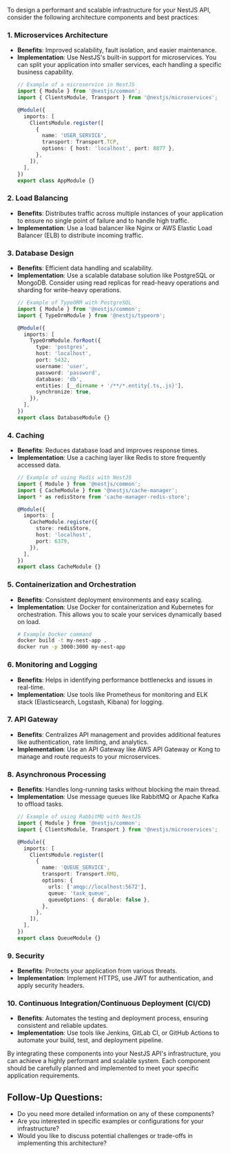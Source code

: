 To design a performant and scalable infrastructure for your NestJS API, consider the following architecture components and best practices:

### 1. **Microservices Architecture**

- **Benefits**: Improved scalability, fault isolation, and easier maintenance.
- **Implementation**: Use NestJS's built-in support for microservices. You can split your application into smaller services, each handling a specific business capability.
  ```typescript
  // Example of a microservice in NestJS
  import { Module } from '@nestjs/common';
  import { ClientsModule, Transport } from '@nestjs/microservices';

  @Module({
    imports: [
      ClientsModule.register([
        {
          name: 'USER_SERVICE',
          transport: Transport.TCP,
          options: { host: 'localhost', port: 8877 },
        },
      ]),
    ],
  })
  export class AppModule {}
  ```

### 2. **Load Balancing**

- **Benefits**: Distributes traffic across multiple instances of your application to ensure no single point of failure and to handle high traffic.
- **Implementation**: Use a load balancer like Nginx or AWS Elastic Load Balancer (ELB) to distribute incoming traffic.

### 3. **Database Design**

- **Benefits**: Efficient data handling and scalability.
- **Implementation**: Use a scalable database solution like PostgreSQL or MongoDB. Consider using read replicas for read-heavy operations and sharding for write-heavy operations.
  ```typescript
  // Example of TypeORM with PostgreSQL
  import { Module } from '@nestjs/common';
  import { TypeOrmModule } from '@nestjs/typeorm';

  @Module({
    imports: [
      TypeOrmModule.forRoot({
        type: 'postgres',
        host: 'localhost',
        port: 5432,
        username: 'user',
        password: 'password',
        database: 'db',
        entities: [__dirname + '/**/*.entity{.ts,.js}'],
        synchronize: true,
      }),
    ],
  })
  export class DatabaseModule {}
  ```

### 4. **Caching**

- **Benefits**: Reduces database load and improves response times.
- **Implementation**: Use a caching layer like Redis to store frequently accessed data.
  ```typescript
  // Example of using Redis with NestJS
  import { Module } from '@nestjs/common';
  import { CacheModule } from '@nestjs/cache-manager';
  import * as redisStore from 'cache-manager-redis-store';

  @Module({
    imports: [
      CacheModule.register({
        store: redisStore,
        host: 'localhost',
        port: 6379,
      }),
    ],
  })
  export class CacheModule {}
  ```

### 5. **Containerization and Orchestration**

- **Benefits**: Consistent deployment environments and easy scaling.
- **Implementation**: Use Docker for containerization and Kubernetes for orchestration. This allows you to scale your services dynamically based on load.
  ```bash
  # Example Docker command
  docker build -t my-nest-app .
  docker run -p 3000:3000 my-nest-app
  ```

### 6. **Monitoring and Logging**

- **Benefits**: Helps in identifying performance bottlenecks and issues in real-time.
- **Implementation**: Use tools like Prometheus for monitoring and ELK stack (Elasticsearch, Logstash, Kibana) for logging.

### 7. **API Gateway**

- **Benefits**: Centralizes API management and provides additional features like authentication, rate limiting, and analytics.
- **Implementation**: Use an API Gateway like AWS API Gateway or Kong to manage and route requests to your microservices.

### 8. **Asynchronous Processing**

- **Benefits**: Handles long-running tasks without blocking the main thread.
- **Implementation**: Use message queues like RabbitMQ or Apache Kafka to offload tasks.
  ```typescript
  // Example of using RabbitMQ with NestJS
  import { Module } from '@nestjs/common';
  import { ClientsModule, Transport } from '@nestjs/microservices';

  @Module({
    imports: [
      ClientsModule.register([
        {
          name: 'QUEUE_SERVICE',
          transport: Transport.RMQ,
          options: {
            urls: ['amqp://localhost:5672'],
            queue: 'task_queue',
            queueOptions: { durable: false },
          },
        },
      ]),
    ],
  })
  export class QueueModule {}
  ```

### 9. **Security**

- **Benefits**: Protects your application from various threats.
- **Implementation**: Implement HTTPS, use JWT for authentication, and apply security headers.

### 10. **Continuous Integration/Continuous Deployment (CI/CD)**

- **Benefits**: Automates the testing and deployment process, ensuring consistent and reliable updates.
- **Implementation**: Use tools like Jenkins, GitLab CI, or GitHub Actions to automate your build, test, and deployment pipeline.

By integrating these components into your NestJS API's infrastructure, you can achieve a highly performant and scalable system. Each component should be carefully planned and implemented to meet your specific application requirements.

## Follow-Up Questions:
- Do you need more detailed information on any of these components?
- Are you interested in specific examples or configurations for your infrastructure?
- Would you like to discuss potential challenges or trade-offs in implementing this architecture?

